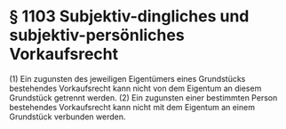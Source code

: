# § 1103 Subjektiv-dingliches und subjektiv-persönliches Vorkaufsrecht
(1) Ein zugunsten des jeweiligen Eigentümers eines Grundstücks bestehendes Vorkaufsrecht kann nicht von dem Eigentum an diesem Grundstück getrennt werden.
(2) Ein zugunsten einer bestimmten Person bestehendes Vorkaufsrecht kann nicht mit dem Eigentum an einem Grundstück verbunden werden.